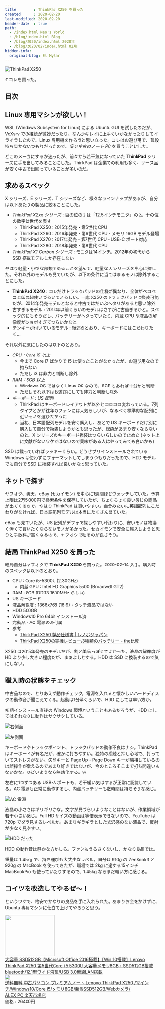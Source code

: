 ```yaml
---
title        : ThinkPad X250 を買った
created      : 2020-02-20
last-modified: 2020-02-20
header-date  : true
path:
  - /index.html Neo's World
  - /blog/index.html Blog
  - /blog/2020/index.html 2020年
  - /blog/2020/02/index.html 02月
hidden-info:
  original-blog: El Mylar
---
```


![ThinkPad X250](./20-02-02.jpg)

↑コレを買った。

## 目次

## Linux 専用マシンが欲しい！

WSL (Windows Subsystem for Linux) による Ubuntu GUI を試したのだが、VcXsrv での接続が微妙だったり、なんかキレイに上手くいかなかったりしてイライラしたので、Linux 専用機を作ろうと思い立った。コレはお遊び用で、普段持ち歩かないつもりだったので、_安い中古のノート PC_ を買うことにした。

どこのメーカにするか迷ったが、前々から若干気になっていた **ThinkPad** シリーズに手を出してみることにした。ThinkPad は企業での利用も多く、リース品が安く中古で出回っていることが多いのだ。

## 求めるスペック

X シリーズ、E シリーズ、T シリーズなど、様々なラインナップがあるが、自分は以下あたりの製品に絞ることにした。

- _ThinkPad X2xx シリーズ_ : 百の位の `2` は「12.5インチモニタ」の `2`。十の位の数字は世代を表す
  - ThinkPad X250 : 2015年発売・第5世代 CPU
  - ThinkPad X260 : 2016年発売・第6世代 CPU・メモリ 16GB モデル登場
  - ThinkPad X270 : 2017年発売・第7世代 CPU・USB-C ポート対応
  - ThinkPad X280 : 2018年発売・第8世代 CPU
- _ThinkPad X1 Carbon シリーズ_ : モニタは14インチ。2012年の初代から SSD 搭載モデルしか存在しない

やはり軽量・小型な部類であることを望んで、軽量な X シリーズを中心に探した。それ以外のモデルも見ていたが、以下の条件に当てはまるモノは除外することにした。

- **ThinkPad X240** : コレだけトラックパッドの仕様が異なり、全体がベコベコと凹む超使いづらいモノらしい。一応 X250 のトラックパッドに換装可能だが、2014年発売モデルとなると中古ではだいぶヘタリがあると思い除外
- 古すぎるモデル : 2013年以前くらいのモデルはさすがに古過ぎるかと。スペック的にもそうだし、バッテリーがヘタっていたり、内蔵 GPU や液晶の解像度がショボすぎてつらいかなと
- テンキーが付いているモデル : 後述のとおり、キーボードにはこだわりたく…

それ以外に気にしたのは以下のとおり。

- _CPU：Core i5 以上_
  - 今まで Core i7 ばかりで i5 は使ったことがなかったが、お遊び用なので拘らない
  - ただし i3 は非力と判断し除外
- _RAM：8GB 以上_
  - Windows OS ではなく Linux OS なので、8GB もあれば十分かと判断
  - ただしそれ以下はお遊びにしても非力と判断し除外
- _キーボード : US 配列_
  - ThinkPad はキーボードレイアウトが以外とコロコロ変わっている。7列タイプとかが往年のファンには人気らしいが、なるべく標準的な配列に近いモノを選びたかった
  - 当初、日本語配列モデルを安く購入し、あとで US キーボードだけ別に購入して自分で換装しようかとも思ったが、総額があまり安くならないのと、X シリーズのキーボード換装はつらいらしいので止めた (ネット上に文献がないワケではないので興味がある人はやってみても良いかも)

SSD は載っていればラッキーくらい。どうせプリインストールされている Windows は使わずにフォーマットしてしまうつもりだったので、HDD モデルでも自分で SSD に換装すれば良いかなと思っていた。

## ネットで探す

ヤフオク、楽天、eBay (セカイモン) を中心に1週間ほどウォッチしていた。予算上限は2万5,000円で検索条件を保存していたが、ちょくちょく良い感じの商品が出てくるので、やはり ThinkPad は買いやすい。自分みたいに英語配列にこだわりがなければ、日本語配列モデルは本当にたくさん出ていた。

eBay も見ていたが、US 配列がデフォで探しやすい代わりに、安いモノは物凄く汚くて買いたくならないモノが多かった。セカイモンで安全に輸入しようと思うと手数料が高くなるので、ヤフオクで粘るのが良さそう。

## 結局 ThinkPad X250 を買った

結局自分はヤフオクで **ThinkPad X250** を買った。2020-02-14 入手。購入時のスペックは以下のとおり。

- CPU : Core i5-5300U (2.30GHz)
  - 内蔵 GPU : Intel HD Graphics 5500 (Broadwell GT2)
- RAM : 8GB (DDR3 1600MHz らしい)
- US キーボード
- 液晶解像度 : 1366x768 (16:9)・タッチ液晶ではない
- HDD 500GB
- Windows10 Pro 64bit インストール済
- 完動品・AC 電源のみ付属
- 参考
  - [ThinkPad X250 製品仕様書 | レノボジャパン](https://www.lenovo.com/jp/ja/static/catalog/nb-2015-x250_cf_0901)
  - [ThinkPad X250の実機レビュー/3種類のバッテリー - the比較](https://thehikaku.net/pc/lenovo/15ThinkPad-X250.html)

X250 は2015年発売のモデルだが、割と美品っぽくてよかった。液晶の解像度が HD より少し大きい程度だが、まぁよしとする。HDD は SSD に換装するので気にしない。

## 購入時の状態をチェック

中古品なので、とりあえず動作チェック。電源を入れると懐かしいハードディスクの動作音が聞こえてくる。起動は1分半くらいで、HDD にしては早い方か。

初期インストール直後の Windows 環境ということもあるだろうが、HDD にしてはそれなりに動作はサクサクしている。

![右側面](./20-02-04.jpg)

![左側面](./20-02-05.jpg)

キーボードやトラックポイント、トラックパッドの動作不良はナシ。ThinkPad はキーボードが有名だが、確かに打ちやすい。独特の感触と押し心地で、打っていてストレスがない。矢印キーと Page Up・Page Down キーが隣接しているのは誤操作が増えるのであまり好きではないが、今のところそこまで打ち間違いもないかな。ひどいようなら無効化する。ｗ

左右に1つずつある USB-A ポートも、若干緩い気はするが正常に認識している。AC 電源も正常に動作するし、内蔵バッテリーも数時間は持ちそうな感じ。

![AC 電源](./20-02-03.jpg)

液晶の小ささはギリギリかな。文字が見づらいようなことはないが、作業領域が若干小さい感じ。Full HD サイズの動画は等倍表示できないので、YouTube は 720p でダラ見するレベルか。あまりギラギラとした光沢感のない液晶で、反射が少なく見やすい。

![HDD だった](./20-02-01.jpg)

HDD の動作音は静かな方かしら。ファンもうるさくないし、かなり良品では。

重量は 1.45kg で、持ち運びも大丈夫なレベル。自分は 910g の ZenBook3 と 920g の MacBook を使ってきたが、職場では 2kg に達する15インチ MacBookPro も使っていたりするので、1.45kg ならまだ軽い方に感じる。

## コイツを改造してやるぜ〜！

というワケで、格安でかなりの良品を手に入れられた。あまりお金をかけずに、Ubuntu 専用マシンに仕立て上げてやろうと思う。

<div class="ad-amazon">
  <div class="ad-amazon-image">
    <a href="https://www.amazon.co.jp/dp/B07VNW31TS?tag=neos21-22&amp;linkCode=osi&amp;th=1&amp;psc=1">
      <img src="https://m.media-amazon.com/images/I/418U-sXIRYL._SL160_.jpg" width="160" height="135">
    </a>
  </div>
  <div class="ad-amazon-info">
    <div class="ad-amazon-title">
      <a href="https://www.amazon.co.jp/dp/B07VNW31TS?tag=neos21-22&amp;linkCode=osi&amp;th=1&amp;psc=1">大容量 SSD512GB【Microsoft Office 2016搭載】【Win 10搭載】Lenovo ThinkPad X250 第5世代Core i５5300U 大容量メモリ8GB・SSD512GB搭載bluetooth/12.1型ワイド液晶/USB 3.0無線LAN搭載</a>
    </div>
  </div>
</div>

<div class="ad-rakuten">
  <div class="ad-rakuten-image">
    <a href="https://hb.afl.rakuten.co.jp/hgc/g00qeqn2.waxyc82f.g00qeqn2.waxyd944/?pc=https%3A%2F%2Fitem.rakuten.co.jp%2Fpc-bank%2F2575250%2F&amp;m=http%3A%2F%2Fm.rakuten.co.jp%2Fpc-bank%2Fi%2F10013030%2F">
      <img src="https://thumbnail.image.rakuten.co.jp/@0_mall/pc-bank/cabinet/imgrc0115028569.jpg?_ex=128x128">
    </a>
  </div>
  <div class="ad-rakuten-info">
    <div class="ad-rakuten-title">
      <a href="https://hb.afl.rakuten.co.jp/hgc/g00qeqn2.waxyc82f.g00qeqn2.waxyd944/?pc=https%3A%2F%2Fitem.rakuten.co.jp%2Fpc-bank%2F2575250%2F&amp;m=http%3A%2F%2Fm.rakuten.co.jp%2Fpc-bank%2Fi%2F10013030%2F">送料無料 中古パソコン プレミアムノート Lenovo ThinkPad X250 /12インチ/Windows10/Core i5/メモリ8GB/新品SSD512GB/Webカメラ/</a>
    </div>
    <div class="ad-rakuten-shop">
      <a href="https://hb.afl.rakuten.co.jp/hgc/g00qeqn2.waxyc82f.g00qeqn2.waxyd944/?pc=https%3A%2F%2Fwww.rakuten.co.jp%2Fpc-bank%2F&amp;m=http%3A%2F%2Fm.rakuten.co.jp%2Fpc-bank%2F">ALEX PC 楽天市場店</a>
    </div>
    <div class="ad-rakuten-price">価格 : 26400円</div>
  </div>
</div>
